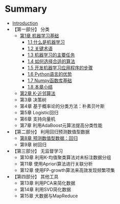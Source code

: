 # Summary

* [Introduction](README.md)
* 【第一部分】 分类
  * [第1章 机器学习基础](di-1-zhang-ji-qi-xue-xi-ji-chu.md)
    * [1.1 什么是机器学习](11-shi-yao-shi-ji-qi-xue-xi.md)
    * [1.2 关键术语](12-guan-jian-zhu-yu.md)
    * [1.3 机器学习的主要任务](13-ji-qi-xue-xi-de-zhu-yao-ren-wu.md)
    * [1.4 如何选择合适的算法](14-ru-he-xuan-ze-he-shi-de-suan-fa.md)
    * [1.5 开发机器学习应用程序的步骤](15-kai-fa-ji-qi-xue-xi-ying-yong-cheng-xu-de-bu-zou.md)
    * [1.6 Python语言的优势](16-pythonyu-yan-de-you-shi.md)
    * [1.7 Numpy函数库基础](17-numpyhan-shu-ku-ji-chu.md)
    * [1.8 本章小结](18-ben-zhang-xiao-jie.md)
  * [第2章 K-近邻算法](di-2-zhang-k-jin-lin-suan-fa.md)
  * 第3章 决策树
  * 第4章 基于概率论的分类方法：朴素贝叶斯
  * 第5章 Logistic回归
  * 第6章 支持向量机
  * 第7章 利用AdaBoost元算法提高分类性能
* 【第二部分】 利用回归预测数值型数据
  * [第8章 预测数值型数据：回归](di-8-zhang-yu-ce-shu-zhi-xing-shu-ju-ff1a-hui-gui.md)
  * 第9章  树回归
* 【第三部分】 无监督学习
  * 第10章 利用K-均值聚类算法对未标注数据分组
  * 第11章 使用Apriori算法进行关联分析
  * 第12章 使用FP-growth算法来高效发现频繁项集
* 【第四部分】 其他工具
  * 第13章 利用PCA来简化数据
  * 第14章 利用SVD简化数据
  * 第15章 大数据与MapReduce



